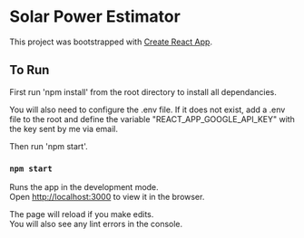 # Solar Power Estimator

This project was bootstrapped with [Create React App](https://github.com/facebook/create-react-app).

## To Run

First run 'npm install' from the root directory to install all dependancies.

You will also need to configure the .env file. If it does not exist, add a .env file to the root and define the variable "REACT_APP_GOOGLE_API_KEY" with the key sent by me via email.

Then run 'npm start'.

### `npm start`

Runs the app in the development mode.\
Open [http://localhost:3000](http://localhost:3000) to view it in the browser.

The page will reload if you make edits.\
You will also see any lint errors in the console.

